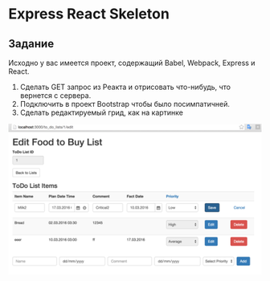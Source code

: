 # Express React Skeleton

## Задание

Исходно у вас имеется проект, содержащий Babel, Webpack, Express и React.

1. Сделать GET запрос из Реакта и отрисовать что-нибудь, что вернется с сервера. 
3. Подключить в проект Bootstrap чтобы было посимпатичней.
4. Сделать редактируемый грид, как на картинке

![Img Editable Grid](docs/grid.png?raw=true "Editable Grid")
